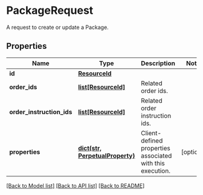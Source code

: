 # PackageRequest

A request to create or update a Package.

## Properties
Name | Type | Description | Notes
------------ | ------------- | ------------- | -------------
**id** | [**ResourceId**](ResourceId.md) |  | 
**order_ids** | [**list[ResourceId]**](ResourceId.md) | Related order ids. | 
**order_instruction_ids** | [**list[ResourceId]**](ResourceId.md) | Related order instruction ids. | 
**properties** | [**dict(str, PerpetualProperty)**](PerpetualProperty.md) | Client-defined properties associated with this execution. | [optional] 

[[Back to Model list]](../README.md#documentation-for-models) [[Back to API list]](../README.md#documentation-for-api-endpoints) [[Back to README]](../README.md)


